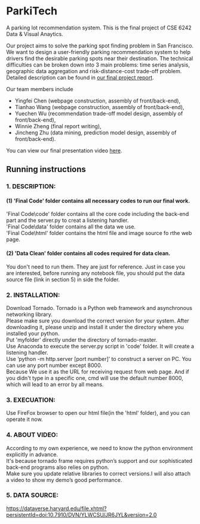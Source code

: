 # ParkiTech
A parking lot recommendation system. This is the final project of CSE 6242 Data &amp; Visual Anaytics.

Our project aims to solve the parking spot finding problem in San Francisco. We want to design a user-friendly parking recommendation system to help drivers find the desirable parking spots near their destination. The technical difficulties can be broken down into 3 main problems: time series analysis, geographic data aggregation and risk-distance-cost trade-off problem. Detailed description can be found in [our final project report](https://github.com/Jincheng97/ParkiTech/blob/master/CSE6242_final.pdf).

Our team members include
- Yingfei Chen (webpage construction, assembly of front/back-end),  
- Tianhao Wang (webpage construction, assembly of front/back-end),  
- Yuechen  Wu (recommendation trade-off model design, assembly of front/back-end),  
- Winnie Zheng (final report writing),  
- Jincheng Zhu (data mining, prediction model design, assembly of front/back-end).  

You can view our final presentation video [here](https://youtu.be/-fOp2qo7tDM). 

## Running instructions
### 1. DESCRIPTION:  
#### (1) 'Final Code' folder contains all necessary codes to run our final work.  
'Final Code\code' folder contains all the core code including the back-end part and the server.py to creat a listening handler.  
'Final Code\data' folder contains all the data we use.  
'Final Code\html' folder contains the html file and image source fo rthe web page.  
#### (2) 'Data Clean' folder contains all codes required for data clean. 
You don't need to run them. They are just for reference. Just in case you are interested, before running any notebook file, you should put the data source file (link in section 5) in side the folder.  

### 2. INSTALLATION:  
Download Tornado. Tornado is a Python web framework and asynchronous networking library.   
Please make sure you download the correct version for your system. After downloading it, please unzip and install it under the directory where you installed your python.  
Put 'myfolder' directly under the directory of tornado-master.  
Use Anaconda to execute the server.py script in 'code' folder. It will create a listening handler.  
Use ‘python -m http.server [port number]’ to construct a server on PC. You can use any port number except 8000.  
Because We use it as the URL for receiving request from web page. And if you didn't type in a specific one, cmd will use 
the default number 8000, which will lead to an error by all means.  

### 3. EXECUATION:  
Use FireFox browser to open our html file(in the 'html' folder), and you can operate it now.  

### 4. ABOUT VIDEO:  
According to my own experience, we need to know the python environment explicitly in advance.  
It's because tornado frame requires python’s support and our sophisticated back-end programs also relies on python.  
Make sure you update relative libraries to correct versions.I will also attach a video to show my demo’s good performance.  

### 5. DATA SOURCE:
https://dataverse.harvard.edu/file.xhtml?persistentId=doi:10.7910/DVN/YLWCSU/JR6JYL&version=2.0
